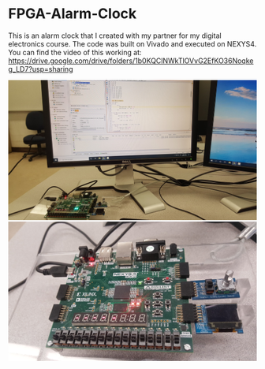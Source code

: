 # FPGA-Alarm-Clock
This is an alarm clock that I created with my partner for my digital electronics course. The code was built on Vivado and executed on NEXYS4. 
You can find the video of this working at:
https://drive.google.com/drive/folders/1b0KQClNWkTlOVvG2EfKO36Noqkeg_LD7?usp=sharing

![](images/img1.jpg)
![](images/img2.jpg)
